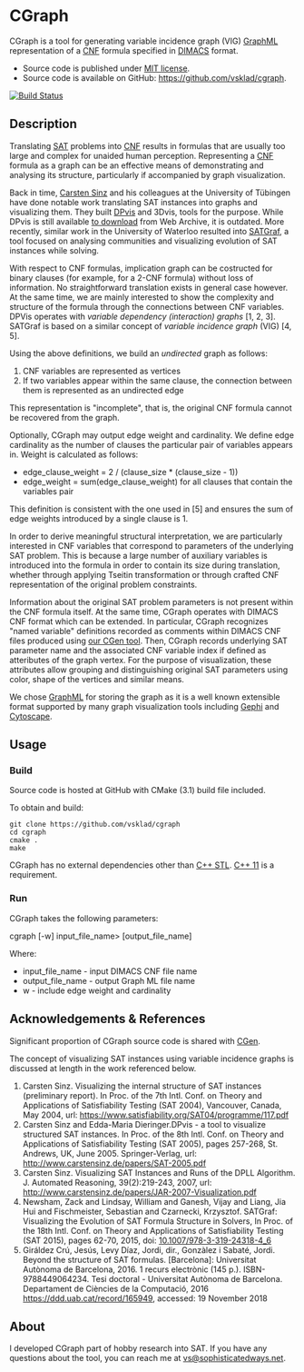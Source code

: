# CGraph
CGraph is a tool for generating variable incidence graph (VIG) [GraphML](http://graphml.graphdrawing.org) representation of a [CNF](https://en.wikipedia.org/wiki/Conjunctive_normal_form) formula specified in [DIMACS](http://www.satcompetition.org/2009/format-benchmarks2009.html) format.

- Source code is published under [MIT license](https://github.com/vsklad/cgraph/blob/master/LICENSE).
- Source code is available on GitHub: <https://github.com/vsklad/cgraph>.

[![Build Status](https://travis-ci.org/vsklad/cgraph.svg?branch=master)](https://travis-ci.org/vsklad/cgraph)

## Description

Translating [SAT](https://en.wikipedia.org/wiki/Boolean_satisfiability_problem) problems into [CNF](https://en.wikipedia.org/wiki/Conjunctive_normal_form) results in formulas that are usually too large and complex for unaided human perception. Representing a [CNF](https://en.wikipedia.org/wiki/Conjunctive_normal_form) formula as a graph can be an effective means of demonstrating and analysing its structure, particularly if accompanied by graph visualization. 

Back in time, [Carsten Sinz](http://www.carstensinz.de) and his colleagues at the University of Tübingen have done notable work translating SAT instances into graphs and visualizing them. They built [DPvis](http://www.carstensinz.de/software.html) and 3Dvis, tools for the purpose. While DPvis is still available [to download](https://web.archive.org/web/20100309223324/http://www-sr.informatik.uni-tuebingen.de/~sinz/DPvis/DPvis-download.html) from Web Archive, it is outdated. More recently, similar work in the University of Waterloo resulted into [SATGraf](https://bitbucket.org/znewsham/satgraf/src/master/), a tool focused on analysing communities and visualizing evolution of SAT instances while solving.

With respect to CNF formulas, implication graph can be costructed for binary clauses (for example, for a 2-CNF formula) without loss of information. No straightforward translation exists in general case however. At the same time, we are mainly interested to show the complexity and structure of the formula through the connections between CNF variables. DPVis operates with *variable dependency (interaction) graphs* [1, 2, 3]. SATGraf is based on a similar concept of *variable incidence graph* (VIG) [4, 5]. 

Using the above definitions, we build an *undirected* graph as follows:

1. CNF variables are represented as vertices
2. If two variables appear within the same clause, the connection between them is represented as an undirected edge

This representation is "incomplete", that is, the original CNF formula cannot be recovered from the graph.

Optionally, CGraph may output edge weight and cardinality. We define edge cardinality as the number of clauses the particular pair of variables appears in. Weight is calculated as follows:

- edge_clause_weight = 2 / (clause_size * (clause_size - 1))
- edge_weight = sum(edge_clause_weight) for all clauses that contain the variables pair

This definition is consistent with the one used in [5] and ensures the sum of edge weights introduced by a single clause is 1.

In order to derive meaningful structural interpretation, we are particularly interested in CNF variables that correspond to parameters of the underlying SAT problem. This is because a large number of auxiliary variables is introduced into the formula in order to contain its size during translation, whether through applying Tseitin transformation or through crafted CNF representation of the original problem constraints.

Information about the original SAT problem parameters is not present within the CNF formula itself. At the same time, CGraph operates with DIMACS CNF format which can be extended. In particular, CGraph recognizes "named variable" definitions recorded as comments within DIMACS CNF files produced using [our CGen tool](https://github.com/vsklad/cgen). Then, CGraph records underlying SAT parameter name and the associated CNF variable index if defined as atteributes of the graph vertex. For the purpose of visualization, these attributes allow grouping and distinguishing original SAT parameters using color, shape of the vertices and similar means. 

We chose [GraphML](http://graphml.graphdrawing.org) for storing the graph as it is a well known extensible format supported by many graph visualization tools including [Gephi](https://gephi.org) and [Cytoscape](https://cytoscape.org).

## Usage

### Build
Source code is hosted at GitHub with CMake (3.1) build file included. 

To obtain and build:

    git clone https://github.com/vsklad/cgraph
    cd cgraph
    cmake .
    make

CGraph has no external dependencies other than [C++ STL](https://en.wikipedia.org/wiki/Standard_Template_Library). [C++ 11](https://en.wikipedia.org/wiki/C%2B%2B11) is a requirement.

### Run

CGraph takes the following parameters:

cgraph [-w] input_file_name> [output_file_name]

Where:

- input_file_name - input DIMACS CNF file name
- output_file_name - output Graph ML file name
- w - include edge weight and cardinality

## Acknowledgements & References

Significant proportion of CGraph source code is shared with [CGen](https://github.com/vsklad/cgen).

The concept of visualizing SAT instances using variable incidence graphs is discussed at length in the work referenced below.

1. Carsten Sinz. Visualizing the internal structure of SAT instances (preliminary report). In Proc. of the 7th Intl. Conf. on Theory and Applications of Satisfiability Testing (SAT 2004), Vancouver, Canada, May 2004, url: https://www.satisfiability.org/SAT04/programme/117.pdf
2. Carsten Sinz and Edda-Maria Dieringer.DPvis - a tool to visualize structured SAT instances. In Proc. of the 8th Intl. Conf. on Theory and Applications of Satisfiability Testing (SAT 2005), pages 257-268, St. Andrews, UK, June 2005. Springer-Verlag, url: http://www.carstensinz.de/papers/SAT-2005.pdf
3. Carsten Sinz. Visualizing SAT Instances and Runs of the DPLL Algorithm. J. Automated Reasoning, 39(2):219-243, 2007, url: http://www.carstensinz.de/papers/JAR-2007-Visualization.pdf
4. Newsham, Zack and Lindsay, William and Ganesh, Vijay and Liang, Jia Hui and Fischmeister, Sebastian and Czarnecki, Krzysztof. SATGraf: Visualizing the Evolution of SAT Formula Structure in Solvers, In Proc. of the 18th Intl. Conf. on Theory and Applications of Satisfiability Testing (SAT 2015), pages 62-70, 2015, doi: [10.1007/978-3-319-24318-4_6](http://dx.doi.org/10.1007/978-3-319-24318-4_6)
5. Giráldez Crú, Jesús, Levy Díaz, Jordi, dir., Gonzàlez i Sabaté, Jordi. Beyond the structure of SAT formulas. [Barcelona]: Universitat Autònoma de Barcelona, 2016. 1 recurs electrònic (145 p.). ISBN-9788449064234. Tesi doctoral - Universitat Autònoma de Barcelona. Departament de Ciències de la Computació, 2016 <https://ddd.uab.cat/record/165949>, accessed: 19 November 2018

## About
I developed CGraph part of hobby research into SAT.
If you have any questions about the tool, you can reach me at [vs@sophisticatedways.net](mailto:vs@sophisticatedways.net).
